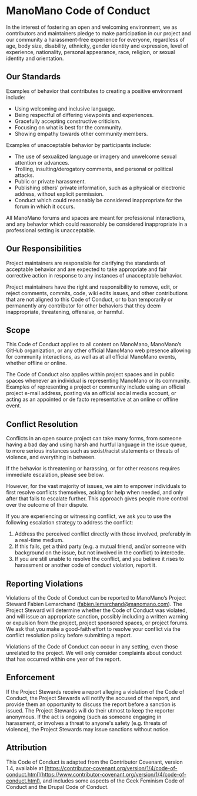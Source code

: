 # ManoMano Code of Conduct

In the interest of fostering an open and welcoming environment, we as contributors and maintainers pledge to make
participation in our project and our community a harassment-free experience for everyone, regardless of age, body size,
disability, ethnicity, gender identity and expression, level of experience, nationality, personal appearance, race,
religion, or sexual identity and orientation.

## Our Standards

Examples of behavior that contributes to creating a positive environment include:

- Using welcoming and inclusive language.
- Being respectful of differing viewpoints and experiences.
- Gracefully accepting constructive criticism.
- Focusing on what is best for the community.
- Showing empathy towards other community members.

Examples of unacceptable behavior by participants include:

- The use of sexualized language or imagery and unwelcome sexual attention or advances.
- Trolling, insulting/derogatory comments, and personal or political attacks.
- Public or private harassment.
- Publishing others' private information, such as a physical or electronic address, without explicit permission.
- Conduct which could reasonably be considered inappropriate for the forum in which it occurs.

All ManoMano forums and spaces are meant for professional interactions, and any behavior which could reasonably be
considered inappropriate in a professional setting is unacceptable.

## Our Responsibilities

Project maintainers are responsible for clarifying the standards of acceptable behavior and are expected to take
appropriate and fair corrective action in response to any instances of unacceptable behavior.

Project maintainers have the right and responsibility to remove, edit, or reject comments, commits, code, wiki edits
issues, and other contributions that are not aligned to this Code of Conduct, or to ban temporarily or permanently any
contributor for other behaviors that they deem inappropriate, threatening, offensive, or harmful.

## Scope

This Code of Conduct applies to all content on ManoMano, ManoMano’s GitHub organization, or any other official ManoMano
web presence allowing for community interactions, as well as at all official ManoMano events, whether offline or online.

The Code of Conduct also applies within project spaces and in public spaces whenever an individual is representing
ManoMano or its community. Examples of representing a project or community include using an official project e-mail
address, posting via an official social media account, or acting as an appointed or de facto representative at an online
or offline event.

## Conflict Resolution

Conflicts in an open source project can take many forms, from someone having a bad day and using harsh and hurtful
language in the issue queue, to more serious instances such as sexist/racist statements or threats of violence, and
everything in between.

If the behavior is threatening or harassing, or for other reasons requires immediate escalation, please see below.

However, for the vast majority of issues, we aim to empower individuals to first resolve conflicts themselves, asking
for help when needed, and only after that fails to escalate further. This approach gives people more control over the
outcome of their dispute.

If you are experiencing or witnessing conflict, we ask you to use the following escalation strategy to address the
conflict:

1. Address the perceived conflict directly with those involved, preferably in a real-time medium.
2. If this fails, get a third party (e.g. a mutual friend, and/or someone with background on the issue, but not involved in
the conflict) to intercede.
3. If you are still unable to resolve the conflict, and you believe it rises to harassment or another code of conduct
violation, report it.

## Reporting Violations

Violations of the Code of Conduct can be reported to ManoMano’s Project Steward Fabien Lemarchand (fabien.lemarchand@manomano.com). The Project Steward will determine
whether the Code of Conduct was violated, and will issue an appropriate sanction, possibly including a written warning
or expulsion from the project, project sponsored spaces, or project forums. We ask that you make a good-faith effort to
resolve your conflict via the conflict resolution policy before submitting a report.

Violations of the Code of Conduct can occur in any setting, even those unrelated to the project. We will only consider
complaints about conduct that has occurred within one year of the report.

## Enforcement

If the Project Stewards receive a report alleging a violation of the Code of Conduct, the Project Stewards will notify
the accused of the report, and provide them an opportunity to discuss the report before a sanction is issued. The
Project Stewards will do their utmost to keep the reporter anonymous. If the act is ongoing (such as someone engaging in
harassment, or involves a threat to anyone's safety (e.g. threats of violence), the Project Stewards may issue
sanctions without notice.

## Attribution

This Code of Conduct is adapted from the Contributor Covenant, version 1.4, available at
[https://contributor-covenant.org/version/1/4/code-of-conduct.html](https://www.contributor-covenant.org/version/1/4/code-of-conduct.html), and includes some aspects of the Geek Feminism Code of Conduct and the
Drupal Code of Conduct.
